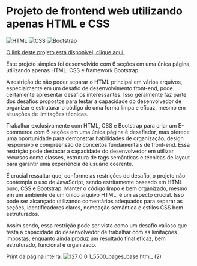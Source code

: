 # Projeto de frontend web utilizando apenas HTML e CSS

![HTML](https://img.shields.io/badge/HTML-239120?style=for-the-badge&logo=html5&logoColor=white) ![CSS](https://img.shields.io/badge/CSS-239120?&style=for-the-badge&logo=css3&logoColor=white) ![Bootstrap](https://img.shields.io/badge/bootstrap-%23563D7C.svg?style=for-the-badge&logo=bootstrap&logoColor=white)

[O link deste projeto está disponivel, clique aqui.](https://vitaolv.github.io/projeto-frontend-web-HTML-CSS/)

Este projeto simples foi desenvolvido com 6 seções em uma única página, utilizando apenas HTML, CSS e framework Bootstrap.

A restrição de não poder separar o HTML principal em vários arquivos, especialmente em um desafio de desenvolvimento front-end, pode certamente apresentar desafios interessantes. Isso geralmente faz parte dos desafios propostos para testar a capacidade do desenvolvedor de organizar e estruturar o código de uma forma limpa e eficaz, mesmo em situações de limitações técnicas.

Trabalhar exclusivamente com HTML, CSS e Bootstrap para criar um E-commerce com 6 seções em uma única página é desafiador, mas oferece uma oportunidade para demonstrar habilidades de organização, design responsivo e compreensão de conceitos fundamentais de front-end. Essa restrição pode destacar a capacidade do desenvolvedor em utilizar recursos como classes, estrutura de tags semânticas e técnicas de layout para garantir uma experiência de usuário coerente.

É crucial ressaltar que, conforme as restrições do desafio, o projeto não contempla o uso de JavaScript, sendo estritamente baseado em HTML puro, CSS e Bootstrap. Manter o código limpo e bem organizado, mesmo em um ambiente de um único arquivo HTML, é um aspecto crucial. Isso pode ser alcançado utilizando comentários adequados para separar as seções, identificadores claros, nomeação semântica e estilos CSS bem estruturados.

Assim sendo, essa restrição pode ser vista como um desafio valioso que testa a capacidade do desenvolvedor de trabalhar com as limitações impostas, enquanto ainda produz um resultado final eficaz, bem estruturado, funcional e organizado.

Print da página inteira:
![127 0 0 1_5500_pages_base html_ (2)](https://user-images.githubusercontent.com/84293496/236299132-2053388b-3f5c-4998-a311-56a96fff5d67.png)
